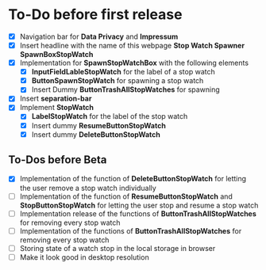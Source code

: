 # To-Do before first release

- [x] Navigation bar for **Data Privacy**  and **Impressum**
- [x] Insert headline with the name of this webpage **Stop Watch Spawner** **SpawnBoxStopWatch**
- [x] Implementation for **SpawnStopWatchBox** with the following elements
  - [x] **InputFieldLableStopWatch** for the label of a stop watch
  - [x] **ButtonSpawnStopWatch** for spawning a stop watch
  - [X] Insert Dummy **ButtonTrashAllStopWatches** for spawning
- [x] Insert **separation-bar**
- [x] Implement **StopWatch**
  - [x] **LabelStopWatch** for the label of the stop watch
  - [x] Insert dummy **ResumeButtonStopWatch**
  - [x] Insert dummy **DeleteButtonStopWatch**

## To-Dos before Beta

- [x] Implementation of the function of **DeleteButtonStopWatch** for letting the user remove a stop watch individually
- [ ] Implementation of the function of **ResumeButtonStopWatch** and **StopButtonStopWatch** for letting the user stop and resume a stop watch
- [ ] Implementation release of the functions of  **ButtonTrashAllStopWatches** for removing every stop watch
- [ ] Implementation of the functions of  **ButtonTrashAllStopWatches** for removing every stop watch
- [ ] Storing state of a watch stop in the local storage in browser
- [ ] Make it look good in desktop resolution
